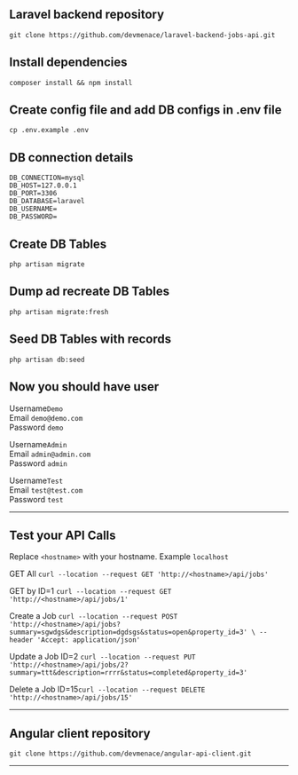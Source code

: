 Laravel backend repository
---
``
git clone https://github.com/devmenace/laravel-backend-jobs-api.git
``

Install dependencies
---
``
composer install && npm install
``

Create config file and add DB configs in .env file
---
`
cp .env.example .env
`

DB connection details
---

```
DB_CONNECTION=mysql         
DB_HOST=127.0.0.1
DB_PORT=3306
DB_DATABASE=laravel
DB_USERNAME=
DB_PASSWORD=
```

Create DB Tables
---
``
php artisan migrate
``

Dump ad recreate DB Tables
---
``
php artisan migrate:fresh
``

Seed DB Tables with records
---
``
php artisan db:seed
``

Now you should have user
---
Username`Demo`  
Email `demo@demo.com`   
Password `demo`

Username`Admin`  
Email `admin@admin.com`   
Password `admin`

Username`Test`  
Email `test@test.com`   
Password `test`

------------------------------

Test your API Calls
---
Replace `<hostname>` with your hostname. 
Example `localhost`

GET All ``curl --location --request GET 'http://<hostname>/api/jobs'``  

GET by ID=1 ``curl --location --request GET 'http://<hostname>/api/jobs/1'``  

Create a Job ``curl --location --request POST 'http://<hostname>/api/jobs?summary=sgwdgs&description=dgdsgs&status=open&property_id=3' \
--header 'Accept: application/json'``       

Update a Job ID=2 ``curl --location --request PUT 'http://<hostname>/api/jobs/2?summary=ttt&description=rrrr&status=completed&property_id=3'``       

Delete a Job ID=15``curl --location --request DELETE 'http://<hostname>/api/jobs/15'``

--------------

Angular client repository
---

``
git clone https://github.com/devmenace/angular-api-client.git
``

------------------------------
